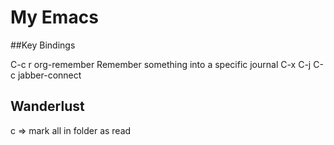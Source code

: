 My Emacs
========

##Key Bindings

C-c r   org-remember   Remember something into a specific journal
C-x C-j C-c jabber-connect


## Wanderlust
c => mark all in folder as read
